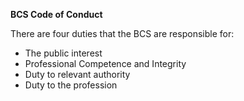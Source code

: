 
**BCS Code of Conduct**

There are four duties that the BCS are responsible for:

- The public interest
- Professional Competence and Integrity
- Duty to relevant authority
- Duty to the profession
